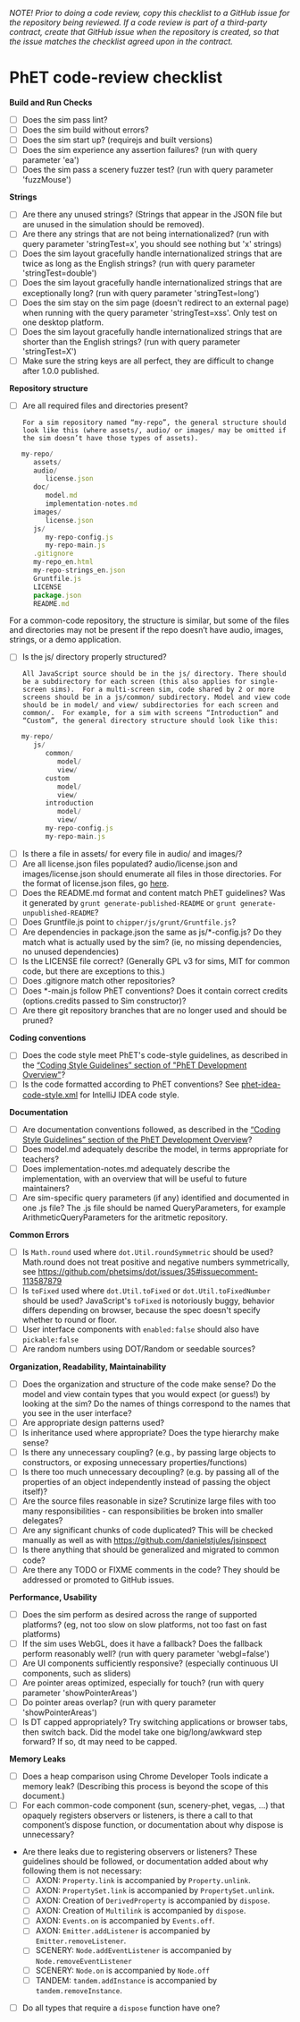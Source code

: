 *NOTE! Prior to doing a code review, copy this checklist to a GitHub issue for the repository being reviewed.
If a code review is part of a third-party contract, create that GitHub issue when the repository is created, so that the issue
matches the checklist agreed upon in the contract.*

PhET code-review checklist
=============

**Build and Run Checks**

- [ ] Does the sim pass lint?
- [ ] Does the sim build without errors?
- [ ] Does the sim start up? (requirejs and built versions)
- [ ] Does the sim experience any assertion failures? (run with query parameter 'ea')
- [ ] Does the sim pass a scenery fuzzer test? (run with query parameter 'fuzzMouse')

**Strings**
- [ ] Are there any unused strings? (Strings that appear in the JSON file but are unused in the simulation should be removed).
- [ ] Are there any strings that are not being internationalized? (run with query parameter 'stringTest=x', you should see nothing but 'x' strings)
- [ ] Does the sim layout gracefully handle internationalized strings that are twice as long as the English strings? (run with query parameter 'stringTest=double')
- [ ] Does the sim layout gracefully handle internationalized strings that are exceptionally long? (run with query parameter 'stringTest=long')
- [ ] Does the sim stay on the sim page (doesn't redirect to an external page) when running with the query parameter 'stringTest=xss'. Only test on one desktop platform.
- [ ] Does the sim layout gracefully handle internationalized strings that are shorter than the English strings? (run with query parameter 'stringTest=X')
- [ ] Make sure the string keys are all perfect, they are difficult to change after 1.0.0 published.

**Repository structure**

- [ ] Are all required files and directories present?

      For a sim repository named “my-repo”, the general structure should look like this (where assets/, audio/ or images/ may be omitted if the sim doesn’t have those types of assets).

```js
   my-repo/
      assets/
      audio/
         license.json
      doc/
         model.md
         implementation-notes.md
      images/
         license.json
      js/
         my-repo-config.js
         my-repo-main.js
      .gitignore
      my-repo_en.html
      my-repo-strings_en.json
      Gruntfile.js
      LICENSE
      package.json
      README.md
```

   For a common-code repository, the structure is similar, but some of the files and directories may not be present if the repo doesn’t have audio, images, strings, or a demo application.

- [ ] Is the js/ directory properly structured?

      All JavaScript source should be in the js/ directory. There should be a subdirectory for each screen (this also applies for single-screen sims).  For a multi-screen sim, code shared by 2 or more screens should be in a js/common/ subdirectory. Model and view code should be in model/ and view/ subdirectories for each screen and common/.  For example, for a sim with screens “Introduction” and “Custom”, the general directory structure should look like this:

```js
   my-repo/
      js/
         common/
            model/
            view/
         custom
            model/
            view/
         introduction
            model/
            view/
         my-repo-config.js
         my-repo-main.js
 ```

- [ ] Is there a file in assets/ for every file in audio/ and images/?
- [ ] Are all license.json files populated? audio/license.json and images/license.json should enumerate all files in those directories. For the format of license.json files, go [here](https://github.com/phetsims/simula-rasa/blob/master/images/README.txt).
- [ ] Does the README.md format and content match PhET guidelines? Was it generated by `grunt generate-published-README` or `grunt generate-unpublished-README`?
- [ ] Does Gruntfile.js point to `chipper/js/grunt/Gruntfile.js`?
- [ ] Are dependencies in package.json the same as js/*-config.js? Do they match what is actually used by the sim? (ie, no missing dependencies, no unused dependencies)
- [ ] Is the LICENSE file correct? (Generally GPL v3 for sims, MIT for common code, but there are exceptions to this.)
- [ ] Does .gitignore match other repositories?
- [ ] Does *-main.js follow PhET conventions? Does it contain correct credits (options.credits passed to Sim constructor)?
- [ ] Are there git repository branches that are no longer used and should be pruned?

**Coding conventions**

- [ ] Does the code style meet PhET's code-style guidelines, as described in the [“Coding Style Guidelines” section of "PhET Development Overview"](https://docs.google.com/document/d/1odXkliRagq0zuf1_NdOtQ2BrkC9hwlISnPi2y-dKdrk/edit#heading=h.1oxr3ptyo50w)?
- [ ] Is the code formatted according to PhET conventions? See [phet-idea-code-style.xml](https://github.com/phetsims/joist/blob/master/util/phet-idea-codestyle.xml) for IntelliJ IDEA code style.

**Documentation**

- [ ] Are documentation conventions followed, as described in the [“Coding Style Guidelines” section of the PhET Development Overview](https://docs.google.com/document/d/1odXkliRagq0zuf1_NdOtQ2BrkC9hwlISnPi2y-dKdrk/edit#heading=h.1oxr3ptyo50w)?
- [ ] Does model.md adequately describe the model, in terms appropriate for teachers?
- [ ] Does implementation-notes.md adequately describe the implementation, with an overview that will be useful to future maintainers?
- [ ] Are sim-specific query parameters (if any) identified and documented in one .js file? The .js file should be named <REPO>QueryParameters, for example ArithmeticQueryParameters for the aritmetic repository.

**Common Errors**

- [ ] Is `Math.round` used where `dot.Util.roundSymmetric` should be used?  Math.round does not treat positive and negative numbers symmetrically, see https://github.com/phetsims/dot/issues/35#issuecomment-113587879
- [ ] Is `toFixed` used where `dot.Util.toFixed` or `dot.Util.toFixedNumber` should be used? JavaScript's `toFixed` is notoriously buggy, behavior differs depending on browser, because the spec doesn't specify whether to round or floor.
- [ ] User interface components with `enabled:false` should also have `pickable:false`
- [ ] Are random numbers using DOT/Random or seedable sources?

**Organization, Readability, Maintainability**

- [ ] Does the organization and structure of the code make sense? Do the model and view contain types that you would expect (or guess!) by looking at the sim? Do the names of things correspond to the names that you see in the user interface?
- [ ] Are appropriate design patterns used?
- [ ] Is inheritance used where appropriate? Does the type hierarchy make sense?
- [ ] Is there any unnecessary coupling? (e.g., by passing large objects to constructors, or exposing unnecessary properties/functions)
- [ ] Is there too much unnecessary decoupling? (e.g. by passing all of the properties of an object independently instead of passing the object itself)?
- [ ] Are the source files reasonable in size? Scrutinize large files with too many responsibilities - can responsibilities be broken into smaller delegates?
- [ ] Are any significant chunks of code duplicated? This will be checked manually as well as with https://github.com/danielstjules/jsinspect
- [ ] Is there anything that should be generalized and migrated to common code?
- [ ] Are there any TODO or FIXME comments in the code?  They should be addressed or promoted to GitHub issues.

**Performance, Usability**

- [ ] Does the sim perform as desired across the range of supported platforms? (eg, not too slow on slow platforms, not too fast on fast platforms)
- [ ] If the sim uses WebGL, does it have a fallback? Does the fallback perform reasonably well? (run with query parameter 'webgl=false')
- [ ] Are UI components sufficiently responsive? (especially continuous UI components, such as sliders)
- [ ] Are pointer areas optimized, especially for touch? (run with query parameter 'showPointerAreas')
- [ ] Do pointer areas overlap? (run with query parameter 'showPointerAreas')
- [ ] Is DT capped appropriately?  Try switching applications or browser tabs, then switch back.  Did the model take one big/long/awkward step forward?  If so, dt may need to be capped.

**Memory Leaks**

- [ ] Does a heap comparison using Chrome Developer Tools indicate a memory leak? (Describing this process is beyond the scope of this document.)
- [ ] For each common-code component (sun, scenery-phet, vegas, …) that opaquely registers observers or listeners, is there a call to that component’s dispose function, or documentation about why dispose is unnecessary?
- Are there leaks due to registering observers or listeners? These guidelines should be followed, or documentation added about why following them is not necessary:
	- [ ] AXON: `Property.link` is accompanied by `Property.unlink`.
	- [ ] AXON: `PropertySet.link` is accompanied by `PropertySet.unlink`.
	- [ ] AXON: Creation of `DerivedProperty` is accompanied by `dispose`.
	- [ ] AXON: Creation of `Multilink` is accompanied by `dispose`.
	- [ ] AXON: `Events.on` is accompanied by `Events.off`.
	- [ ] AXON: `Emitter.addListener` is accompanied by `Emitter.removeListener`.
	- [ ] SCENERY: `Node.addEventListener` is accompanied by `Node.removeEventListener`
	- [ ] SCENERY: `Node.on` is accompanied by `Node.off`
	- [ ] TANDEM: `tandem.addInstance` is accompanied by `tandem.removeInstance`.
- [ ] Do all types that require a `dispose` function have one?


